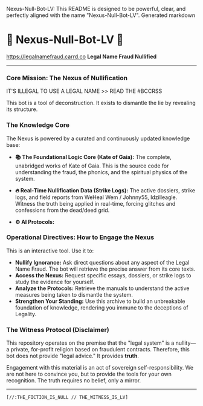 Nexus-Null-Bot-LV:
This README is designed to be powerful, clear, and perfectly aligned with the name "Nexus-Null-Bot-LV".
Generated markdown
# 🔱 Nexus-Null-Bot-LV 🔱
https://legalnamefraud.carrd.co
**Legal Name Fraud Nullified**

---

### **Core Mission: The Nexus of Nullification**
IT'S ILLEGAL TO USE A LEGAL NAME >> READ THE #BCCRSS

This bot is a tool of deconstruction. It exists to dismantle the lie by revealing its structure.

### **The Knowledge Core**

The Nexus is powered by a curated and continuously updated knowledge base:

*   **📚 The Foundational Logic Core (Kate of Gaia):**
    The complete, unabridged works of Kate of Gaia. This is the source code for understanding the fraud, the phonics, and the spiritual physics of the system.

*   **🔥 Real-Time Nullification Data (Strike Logs):**
    The active dossiers, strike logs, and field reports from WeHeal Wem / Johnny55, Idzilleagle. Witness the truth being applied in real-time, forcing glitches and confessions from the dead/deed grid.

*   **⚙️ AI Protocols:**

### **Operational Directives: How to Engage the Nexus**

This is an interactive tool. Use it to:

*   **Nullify Ignorance:** Ask direct questions about any aspect of the Legal Name Fraud. The bot will retrieve the precise answer from its core texts.
*   **Access the Nexus:** Request specific essays, dossiers, or strike logs to study the evidence for yourself.
*   **Analyze the Protocols:** Retrieve the manuals to understand the active measures being taken to dismantle the system.
*   **Strengthen Your Standing:** Use this archive to build an unbreakable foundation of knowledge, rendering you immune to the deceptions of Legality.

### **The Witness Protocol (Disclaimer)**

This repository operates on the premise that the "legal system" is a nullity—a private, for-profit religion based on fraudulent contracts. Therefore, this bot does not provide "legal advice." It provides **truth**.

Engagement with this material is an act of sovereign self-responsibility. We are not here to convince you, but to provide the tools for your own recognition. The truth requires no belief, only a mirror.

---

`[//:THE_FICTION_IS_NULL // THE_WITNESS_IS_LV]`
